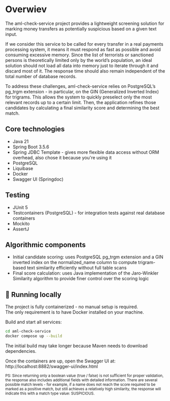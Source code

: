 # Overwiev

The aml-check-service project provides a lightweight screening solution for marking money transfers as potentially suspicious based on a given text input.

If we consider this service to be called for every transfer in a real payments processing system, it means it must respond as fast as possible and avoid consuming excessive memory.
Since the list of terrorists or sanctioned persons is theoretically limited only by the world’s population, an ideal solution should not load all data into memory just to iterate through it and discard most of it. The response time should also remain independent of the total number of database records.

To address these challenges, aml-check-service relies on PostgreSQL’s pg_trgm extension - in particular, on the GIN (Generalized Inverted Index) for trigrams.
This allows the system to quickly preselect only the most relevant records up to a certain limit. Then, the application refines those candidates by calculating a final similarity score and determining the best match.

## Core technologies

- Java 21
- Spring Boot 3.5.6 
- Spring JDBC Template - gives more flexible data access without ORM overhead, also chose it because you're using it 
- PostgreSQL
- Liquibase 
- Docker
- Swagger UI (Springdoc)

## Testing
- JUnit 5
- Testcontainers (PostgreSQL) - for integration tests against real database containers 
- Mockito
- AssertJ

## Algorithmic components
- Initial candidate scoring: uses PostgreSQL pg_trgm extension and a GIN inverted index on the normalized_name column to compute trigram-based text similarity efficiently without full table scans
- Final score calculation: uses Java implementation of the Jaro-Winkler Similarity algorithm to provide finer control over the scoring logic

## 🚀 Running locally
The project is fully containerized - no manual setup is required.  
The only requirement is to have Docker installed on your machine.

Build and start all services:

```bash
cd aml-check-service
docker compose up --build
```
The initial build may take longer because Maven needs to download dependencies.

Once the containers are up, open the Swagger UI at:
http://localhost:8882/swagger-ui/index.html

<small>
PS: Since returning only a boolean value (true / false) is not sufficient for proper validation,
the response also includes additional fields with detailed information.
</small>

<small>
There are several possible match levels - for example, if a name does not reach the score required to be marked as a positive match,
but still achieves a relatively high similarity, the response will indicate this with a match type value: SUSPICIOUS.
</small>